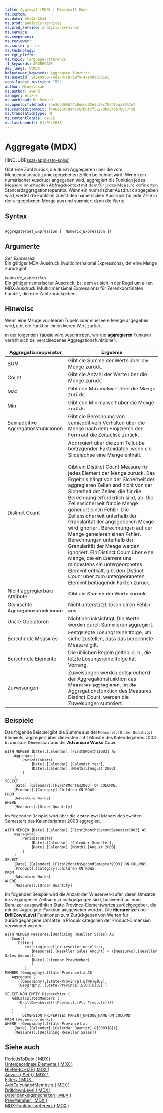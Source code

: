 ```yaml
---
title: Aggregat (MDX) | Microsoft Docs
ms.custom: 
ms.date: 03/02/2016
ms.prod: analysis-services
ms.prod_service: analysis-services
ms.service: 
ms.component: 
ms.reviewer: 
ms.suite: pro-bi
ms.technology: 
ms.tgt_pltfrm: 
ms.topic: language-reference
f1_keywords: AGGREGATE
dev_langs: kbMDX
helpviewer_keywords: Aggregate function
ms.assetid: 9d5e0966-74d1-4cc8-b9f9-47e4dc65d165
caps.latest.revision: "52"
author: Minewiskan
ms.author: owend
manager: erikre
ms.workload: On Demand
ms.openlocfilehash: 9ae3eb300df4b0dccd02e6e3ec7034feaa8913e7
ms.sourcegitcommit: f486d12078a45c87b0fcf52270b904ca7b0c7fc8
ms.translationtype: MT
ms.contentlocale: de-DE
ms.lasthandoff: 01/08/2018
---
```

# <a name="aggregate-mdx"></a>Aggregate (MDX)
[!INCLUDE[ssas-appliesto-sqlas](../includes/ssas-appliesto-sqlas.md)]

  Gibt eine Zahl zurück, die durch Aggregieren über die vom Mengenausdruck zurückgegebenen Zellen berechnet wird. Wenn kein numerischer Ausdruck angegeben wird, aggregiert die Funktion jedes Measure im aktuellen Abfragekontext mit dem für jedes Measure definierten Standardaggregationsoperator. Wenn ein numerischer Ausdruck angegeben wird, wertet die Funktion zuerst den numerischen Ausdruck für jede Zelle in der angegebenen Menge aus und summiert dann die Werte.  
  
## <a name="syntax"></a>Syntax  
  
```  
  
Aggregate(Set_Expression [ ,Numeric_Expression ])  
```  
  
## <a name="arguments"></a>Argumente  
 *Set_Expression*  
 Ein gültiger MDX-Ausdruck (Multidimensional Expressions), der eine Menge zurückgibt.  
  
 *Numeric_expression*  
 Ein gültiger numerischer Ausdruck, bei dem es sich in der Regel um einen MDX-Ausdruck (Multidimensional Expressions) für Zellenkoordinaten handelt, die eine Zahl zurückgeben.  
  
## <a name="remarks"></a>Hinweise  
 Wenn eine Menge von leeren Tupeln oder eine leere Menge angegeben wird, gibt die Funktion einen leeren Wert zurück.  
  
 In der folgenden Tabelle wird beschrieben, wie die **aggregieren** Funktion verhält sich bei verschiedenen Aggregationsfunktionen.  
  
|Aggregationsoperator|Ergebnis|  
|--------------------------|------------|  
|SUM|Gibt die Summe der Werte über die Menge zurück.|  
|Count|Gibt die Anzahl der Werte über die Menge zurück.|  
|Max|Gibt den Maximalwert über die Menge zurück.|  
|Min|Gibt den Minimalwert über die Menge zurück.|  
|Semiadditive Aggregationsfunktionen|Gibt die Berechnung von semiadditivem Verhalten über die Menge nach dem Projizieren der Form auf die Zeitachse zurück.|  
|Distinct Count|Aggregiert über die zum Teilcube beitragenden Faktendaten, wenn die Slicerachse eine Menge enthält.<br /><br /> Gibt ein Distinct Count Measure für jedes Element der Menge zurück. Das Ergebnis hängt von der Sicherheit der aggregieren Zellen und nicht von der Sicherheit der Zellen, die für die Berechnung erforderlich sind, ab. Die Zellensicherheit für die Menge generiert einen Fehler. Die Zellensicherheit unterhalb der Granularität der angegebenen Menge wird ignoriert. Berechnungen auf der Menge generieren einen Fehler. Berechnungen unterhalb der Granularität der Menge werden ignoriert. Ein Distinct Count über eine Menge, die ein Element und mindestens ein untergeordnetes Element enthält, gibt den Distinct Count über zum untergeordneten Element beitragende Fakten zurück.|  
|Nicht aggregierbare Attribute|Gibt die Summe der Werte zurück.|  
|Gemischte Aggregationsfunktionen|Nicht unterstützt, lösen einen Fehler aus.|  
|Unäre Operatoren|Nicht berücksichtigt. Die Werte werden durch Summieren aggregiert.|  
|Berechnete Measures|Festgelegte Lösungsreihenfolge, um sicherzustellen, dass das berechnete Measure gilt.|  
|Berechnete Elemente|Die üblichen Regeln gelten, d. h., die letzte Lösungsreihenfolge hat Vorrang.|  
|Zuweisungen|Zuweisungen werden entsprechend der Aggregationsfunktion des Measures aggregieren. Ist die Aggregationsfunktion des Measures Distinct Count, werden die Zuweisungen summiert.|  
  
## <a name="examples"></a>Beispiele  
 Das folgende Beispiel gibt die Summe aus der `Measures.[Order Quantity]` Elements, aggregiert über die ersten acht Monate des Kalenderjahres 2003 in der `Date` Dimension, aus der **Adventure Works** Cube.  
  
```  
WITH MEMBER [Date].[Calendar].[First8Months2003] AS  
    Aggregate(  
        PeriodsToDate(  
            [Date].[Calendar].[Calendar Year],   
            [Date].[Calendar].[Month].[August 2003]  
        )  
    )  
SELECT   
    [Date].[Calendar].[First8Months2003] ON COLUMNS,  
    [Product].[Category].Children ON ROWS  
FROM  
    [Adventure Works]  
WHERE  
    [Measures].[Order Quantity]  
```  
  
 Im folgenden Beispiel wird über die ersten zwei Monate des zweiten Semesters des Kalenderjahres 2003 aggregiert.  
  
```  
WITH MEMBER [Date].[Calendar].[First2MonthsSecondSemester2003] AS  
    Aggregate(  
        PeriodsToDate(  
            [Date].[Calendar].[Calendar Semester],   
            [Date].[Calendar].[Month].[August 2003]  
        )  
    )  
SELECT   
    [Date].[Calendar].[First2MonthsSecondSemester2003] ON COLUMNS,  
    [Product].[Category].Children ON ROWS  
FROM  
    [Adventure Works]  
WHERE  
    [Measures].[Order Quantity]  
```  
  
 Im folgenden Beispiel wird die Anzahl der Wiederverkäufer, deren Umsätze im vergangenen Zeitraum zurückgegangen sind, basierend auf vom Benutzer ausgewählten State-Province-Elementwerten zurückgegeben, die mit der Aggregate-Funktion ausgewertet wurden. Die **Hierarchize** und **DrillDownLevel** Funktionen zum Zurückgeben von Werten für zurückgegangene Umsätze in Produktkategorien der Product-Dimension verwendet werden.  
  
```  
WITH MEMBER Measures.[Declining Reseller Sales] AS   
   Count(  
      Filter(  
         Existing(Reseller.Reseller.Reseller),   
            [Measures].[Reseller Sales Amount] < ([Measures].[Reseller Sales Amount],  
            [Date].Calendar.PrevMember)  
            )  
         )  
MEMBER [Geography].[State-Province].x AS   
   Aggregate (   
      {[Geography].[State-Province].&[WA]&[US],   
      [Geography].[State-Province].&[OR]&[US] }   
         )  
SELECT NON EMPTY Hierarchize (  
   AddCalculatedMembers (  
      {DrillDownLevel({[Product].[All Products]})}  
         )  
   )  
        DIMENSION PROPERTIES PARENT_UNIQUE_NAME ON COLUMNS   
FROM [Adventure Works]  
WHERE ([Geography].[State-Province].x,   
    [Date].[Calendar].[Calendar Quarter].&[2003]&[4],  
    [Measures].[Declining Reseller Sales])  
```  
  
## <a name="see-also"></a>Siehe auch  
 [PeriodsToDate &#40; MDX &#41;](../mdx/periodstodate-mdx.md)   
 [Untergeordnete Elemente &#40; MDX &#41;](../mdx/children-mdx.md)   
 [HIERARCHIZE &#40; MDX &#41;](../mdx/hierarchize-mdx.md)   
 [Anzahl &#40; Set &#41; &#40; MDX &#41;](../mdx/count-set-mdx.md)   
 [Filters &#40; MDX &#41;](../mdx/filter-mdx.md)   
 [AddCalculatedMembers &#40; MDX &#41;](../mdx/addcalculatedmembers-mdx.md)   
 [DrilldownLevel &#40; MDX &#41;](../mdx/drilldownlevel-mdx.md)   
 [Datenbankeigenschaften &#40; MDX &#41;](../mdx/properties-mdx.md)   
 [PrevMember &#40; MDX &#41;](../mdx/prevmember-mdx.md)   
 [MDX-Funktionsreferenz &#40; MDX &#41;](../mdx/mdx-function-reference-mdx.md)  
  
  
